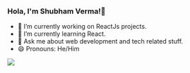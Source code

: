 ### Hola, I'm Shubham Verma!👋



- 🔭 I’m currently working on ReactJs projects.
- 🌱 I’m currently learning React.
- 💬 Ask me about web development and tech related stuff.
- 😄 Pronouns: He/Him



<img src="https://github-readme-stats.vercel.app/api?username=Shubhamverma2796&&show_icons=true&title_color=ffffff&icon_color=bb2acf&text_color=daf7dc&bg_color=151515">


